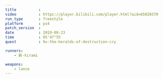 ```yaml
---
title          :
video          : https://player.bilibili.com/player.html?aid=65020370
run_type       : freestyle
platform       : ps4
patch_version  : 
date           : 2019-08-23
time           : 05'47"55
quest          : 9★-the-heralds-of-destruction-cry

runners:
    - 新-kirami

weapons:
    - lance
---
```

